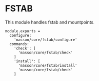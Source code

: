 
# FSTAB

This module handles fstab and mountpoints.

    module.exports =
      configure:
        'masson/core/fstab/configure'
      commands:
        'check': [
          'masson/core/fstab/check'
        ]
        'install': [
          'masson/core/fstab/install'
          'masson/core/fstab/check'
        ]
          
